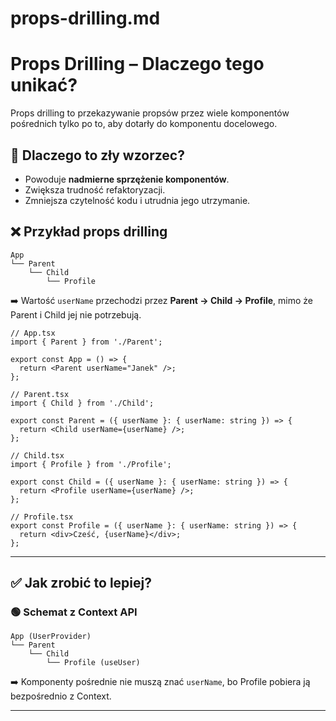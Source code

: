 # props-drilling.md

# Props Drilling – Dlaczego tego unikać?

Props drilling to przekazywanie propsów przez wiele komponentów pośrednich tylko po to, aby dotarły do komponentu docelowego.

## 🔴 Dlaczego to zły wzorzec?

- Powoduje **nadmierne sprzężenie komponentów**.
- Zwiększa trudność refaktoryzacji.
- Zmniejsza czytelność kodu i utrudnia jego utrzymanie.

## ❌ Przykład props drilling

```
App
└── Parent
    └── Child
        └── Profile
```

➡️ Wartość `userName` przechodzi przez **Parent → Child → Profile**, mimo że Parent i Child jej nie potrzebują.

```tsx
// App.tsx
import { Parent } from './Parent';

export const App = () => {
  return <Parent userName="Janek" />;
};

// Parent.tsx
import { Child } from './Child';

export const Parent = ({ userName }: { userName: string }) => {
  return <Child userName={userName} />;
};

// Child.tsx
import { Profile } from './Profile';

export const Child = ({ userName }: { userName: string }) => {
  return <Profile userName={userName} />;
};

// Profile.tsx
export const Profile = ({ userName }: { userName: string }) => {
  return <div>Cześć, {userName}</div>;
};
```

---

## ✅ Jak zrobić to lepiej?

### 🟢 Schemat z Context API

```
App (UserProvider)
└── Parent
    └── Child
        └── Profile (useUser)
```

➡️ Komponenty pośrednie nie muszą znać `userName`, bo Profile pobiera ją bezpośrednio z Context.

---
